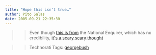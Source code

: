 ```yaml
---
title: "Hope this isn’t true…"
author: Pito Salas
date: 2005-09-21 22:35:30
---
```


>>

>> Even though [this is
from](<http://www.nationalenquirer.com/celebrity/63426>) the National
Enquirer, which has no credibility, [it's a scary scary
thought](<http://www.nationalenquirer.com/celebrity/63426>)

>>

>> Technorati Tags: [georgebush](<http://www.technorati.com/tag/georgebush>)


